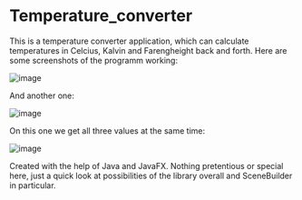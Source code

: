 # Temperature_converter
This is a temperature converter application, which can calculate temperatures in Celcius, Kalvin and Farengheight back and forth. 
Here are some screenshots of the programm working: 

![image](https://user-images.githubusercontent.com/106056121/209562168-4fcc448b-055e-4ed9-aba9-cd313fdf4782.png) 

And another one:

![image](https://user-images.githubusercontent.com/106056121/209562197-e94f453e-8f41-4c8d-ab8b-daecc56ef95e.png) 


On this one we get all three values at the same time:

![image](https://user-images.githubusercontent.com/106056121/209562595-9f445a16-4d27-4f1e-afd9-5e428ff22bae.png)


Created with the help of Java and JavaFX. Nothing pretentious or special here, just a quick look at possibilities of the library overall and SceneBuilder in particular.
